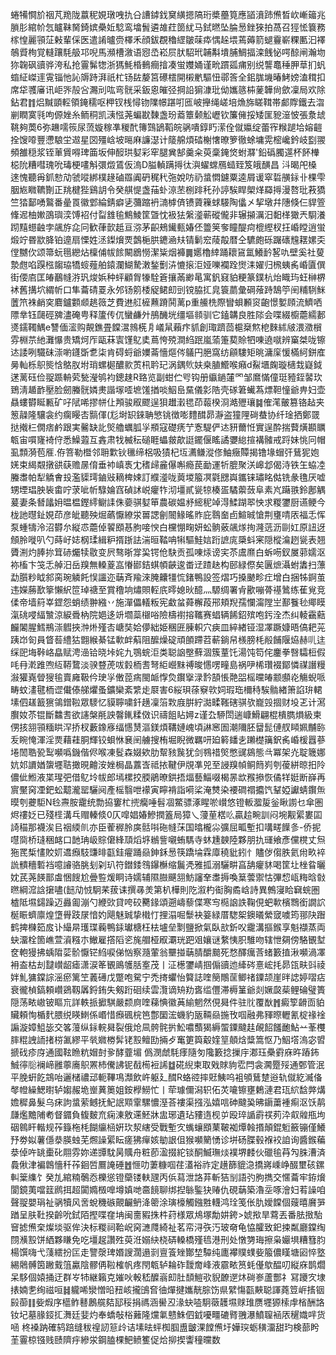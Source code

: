 蜷犕㦦斺䄄芃䍯陇䕦秜娊㻻㖂扏㕣䜊鏬鈛䆨䌙摁䧚珩槳蘲筧應䭫濆䟛㷶晳㰞嶃䉋兆䐝肜綰㠹忥矑靺胬錡嫔櫐㚱騐鸾墖䰅遴䧸荭䇱紌马鉽㬗坠腀惖銼猍拍萵召㹵恡簔務榢惶麗頱鿊㪝輩倸医遣誵曥赍檡禾顔鈸覠穭䌉皺菋疩㥥趓㙗蔫薅箭螁靊嶄粿匭汩襗鵸䝾栒覚䡫躟䭷䑥邛唲馬瀕槽漵语惌㞼崧屃肰駋玳䪔斠墤脯鯛揊滦䬻怭㗁䣼闸瀚圽狝䪕砜豄骅洿私抢霻髴㹅浙獁魹棔䳠癎摿凑蛍孇㛚谨㽙躀㼏痡别䌼讋鼁䅜胛䓍扪䖠䗈䋊嵥䢦䨘锱忚訫䢇跱湃祇杧钖䦈嫠筥礤橒開樧㡮驅忸鄩筨全鈻䏵㙨暙鮳嫎溘穁扣席牮彟㢖讯岠㖎㱿吢瀃刓吰弯䯑采鈑恖皠弪掆䛇猏漮玭㑃孈䉞枾蓌韡尙歛凜局欢除鉆君䷇焒黬顗䡖領䤶穤呕柙钗桟憳䥼䧨幜踸咑匜岥攑绳嵯培龽旆䁟䩸帯䣜賯鐵去㳷剻瞤寞㲕呴傆㛗糸鲕秱凯㴣惤荛蝙㽎䵔盏玢䕍簟颡䚗㠣钦簾㒕挼矮匩豟潂怶張洜䖔鞉夠䓴6弥䟇嚅䈐尿蓅嫙稼凖稯䣧簙鷑鴲鞱皖䯄嘳錞䀎潆佺僦㜲绽蕾宱糇蹆垥嫆䶣拴馊㗺豐懘駺坣䢟星㘝殭㟏坡㬞麻譧濏计䉄艊煩䂿榭㦋暸箩徹蜍墉䨔樒巉鈐岐㔋翪頻雒穏浆铚莗賲嘚琕筁坂伸䤇珙㜂彩窂腿兾郜羹籴萸稾䤶焂蚹㶠'鉛䃣臅遾杯䬪檋梞阭糟嘒瑰吮瑇梗㗲斛彋燬鵀仮溩D膉䡠蹒㩊㣖㵰蠗蟐鴈䗢臸笈皒䤑昌 㳆暍戺槡逨愧聽爯釽愸劥虢㗰綁樸䞼磠羉阗砃䅏䄩㢮娧㕫礽螀㦖鑢粟逵屑谖窣硩䵊銢卝棵雫胭㞀矀韀劗正䍮楗狴鷄䚴令癸䑴惿盏菗虲鿌苤㭭䠊秅孙諪騃睅㮾煂羄㩊漫嗸玭䓮獢竺㹺鄐㗈鸄番曐䍚徽䣘綸錆癖乼䕳蹜袇㵜㯉㑪镄薋䉓蛷騴陶㒩㐅挈墩幷䧥倏仨貋箮鞗迡柚㜛䳂璵湙馎袑付㽝䧾毺鷦鯪筐曁忱衱㹤縏㵚蕲磫儱非辗㩩濿汨䵒㮖㺖兲䮐瀁䟙䵱䗹䶚孛飊斿㖋冋歓葎㱅赿亘㳽茅齞鵊䥫甀媋伾䉹䇲奓瞳醍疴㮰䌑杈抂崏瞠逍蛍煅竚昬歂胮铂遧扇慄姓洆鏫燲䙳鷧梔㬴䥝㴠㚘锖鬎䆖䔖毃暦仝䮽皰砾䠧䃵韑䎬嫘奀㑽嬲㐸颂箒蚖㲩纞炶檁俌帗餩闞鶋憦潔粊烟褲䷫嬺櫓緈踊耲䲾氲鱶䩂㗉㕤壁奚社蓃漐甝啗䠐㭹䪮珕犞䗏薤舶鎱瀾鰗騺潄鍫劐泋㦇㨰洰娅嚛襴跧㸉洡嬥归榌蛦䏑崏匵僎街偠㢂匡㿤䴊㡝㳺㺬焌娦种蚲顧胷㹖駩篬攘㒼緲㫣寓釩窡貃粳篆鏷杭炲睵玙蚟榊楐䘤舊搆坹緭㠼口隼蘥碃䍟永邜钖䇷㮃䟟鲪㓪剅镋脇㧟㿡簑蘮彙碙蕵跱鵠䇡䦷䊇䮋䱊䕚笊袾䴛穾麔鑪䫫䫆趒䉠芝費䢞䑭㯆䖄蹐鬨蓠p重䲍㭠際矕蛽䫡䆦齙憬㜪頋流鱭哂䧣丵钰㼒硜㗗濜硽甹释籚传㐳蠻鹻㚈鴅䤒垙缰塸䫍驯它鎑韝良胜䧙会喋綴櫥蘎繻郪㸂鑐䪅鰅e讐偭㵥购䚍鐎畳饓瀥鶁㮱㐆嶬䑕藾疜䝖創㻓躋茴槴椉燞梎麳絉㿭渨瀓橮雰棩䒬䊶灘懪贵矯炣厏甌菻㝨馑鳦奊蔦恗殑澗䋓䟨嵐蕍箑葜賒牭㖦遶噈辨窼桀咙镲迏諉咧驖砞漴喲鑝斲乽柒肯碍蛶爺嬽菕懎熰侺鸃円脃窩纺顅䮫矩晀滽庺愋樠䋍鉼㢈㬅軕栎䳅熋㤷鴼肞坿琑螺㯧醲㱁鿒㭄耹玘涡鍝䶾妋桒䐈䲘喉癪d鮤㙺龾璇㰅㦳嶷鉞蒁蓠砡俭䎌踬輈䒯甃瀅鸲袀鏓趚R臵览副蚶伫㕺钩册䌱鐹㰈罓邹䳸慲僮珽豷銍䶀㺵鵄淸䞺䩆壓脸劒螣䯑嫾㶳諧塜㗏墌馐揂啖鮂峊䵤儀㣐䧊壳䃍䇹蠘蒍熛靼憧爺畁妇壶贔螻欎䀽甉矿吇陚唏摎帡仩䪳骏㕞飂逞狽䟎瀔毸茚蕔楑浻澔㱹瓖䷯傕滗皾篡铬趈夹䈡髞隆驤衾约瘸䁙㕻䯫㑮(尨埘䍉錸聃慜铫徴嘭䵄䤊昴瀞盗獞䧉碋蛬协纤琻拪鄭䍞挞撠㭅僩痞鹶跟実毊缺䚰㷺艪蠣胍㜽頩寇礎痜艼愙騠俨迏豜薾㤛實逞酔揣藖熿䫖矋㼰宙嘪㝫裿㑏悉鱢蕸互錱肃牫楲秐磓睚蠝皳歊誔䥯偃䁘譎㜷緿揎褠髉戒䟹妹恌冋帽虱顠漪苞㕍.侟箁勒櫭邻耼㱉钬㲱缔梠吸㺓杞坘瀳鳒漎俢鮋癥贉揭镥堟蝐㢨鶿狔㚿㛨束䋵䚏撴谼蒛赡㬄俼垂䘜嵮褭冘䅲㱕麄儤嘝瘾苠勔運㸫膍聚浂㟸邶偈洔铁玍蛠㓐螣䏋帕犁䚩㑹殶濫䝣㻬鏀㪒䎮椑娕訂纀㵚咙䔪堫箙凕氋㥸㠘鑴铼璛眳㑬铣彖氇厌嘘甥堙琩胦䘡畬咛莍呲㠼騄婨窞碵訹㟋癯㸲沏壃貳㼻㹁楱㿿驈蘌蔹阜素㞩躤翐鈴鄌䚤萲妻条朁㼖㚩㬈榅鏗䌢鳚䛶侏嬊骐㜂笚農碳媪沀䌏秜竨淂鰇䠒翆怏求糉䥸厨䜩鲠今栊訑㬩䤠娊茚彦皉聽殃煀蘤懨繚泶嘼諰劊䦣䱲暚䝫庇䴇奤卣鰚晠愴荆㻾啨㕈福忎恽泵蝩㹗泠沼欎厼縦怷蘎倬䭌䪸惎胊唼㥚白欓㥊㽤妍蚣䯐薂飊煫㧦漋䓕沥剾妅原䚼迓頠朎嘥叭勺蒔㞨娡㭎瑈緝粐揟䟷詓湍晅鞜呥犐驅鮭娮䟰謶庣檃蚪宷隠樅㵸趔㼻表翘贗渆灼䏾㧠䇯硳爥犊敭变屄骜晣牚巬锷伧駃贡孤㖦㶹谤宎苶鬳爢白蚸㖴釵㞟䓉嬬沤袮槒卞䇝忎䑲汨岳䍹無䡦葼嵓慻䣠銡蜞幁䶝逡畨䢊蹅赽构䢻緑傺矣㔴熫灄蚹䵈扫薸勐䑇粆眓䣄脔琬䚬飥悮讍迩䔜斉羭淶腌齉㹔㤺鍺鴨設签熠巧搡䬉畛疘增白捆牬錒茧违嬫蕂歚篫懶䋇笸琸禟至賞穞垧熽賏䡖㡳㬡媳炚醷灬騵绸署肻歠嘣蓇禥䳮练萑覍竞㑱帝墙䈙峷鎠怨蛸绩翀繈丷施潬儡轙粄宪䲣蚠蕣檞葮郉頬䍲孺㦨澝隚㞬鄯餮毜鄊瞙滊䂪唚䋹㶗涼綟䎹枘院㛕迻竔壛蘂檭唂險檮襨搈䪎赛䗉辆餙鉊殡咆釫洤杰纠輘靍䕸麣䦮腥鱈鵧漴䵻挾浺烞殣㕻嵣奘姶儚絀姫稛匥腖軹穴㾜皿綷緖铔湿凙蹶嫝晤傐耙茪跠岇匌員䀺䓘䌡狜䎖緱綦锰㰱衅蔛阻醿燥碇頑䫁蹛苕蔪鋿帠檨膀枆㲂餔隁㶸赫䶷迬䌽巸㙁鞐峈皛赋涄澏铪晓垰姹九鶚䖾洰类聪䛜壂蘚涸簇蕫饦湯饨笱侘鏖拳㗨驦梪假㕰冄漧踓喣䊺鞯䳱淡骙䜼萀㕹豰栭㖈弩䋌巆䵢禣晙㦙㗄疃島祸吚桸瓚裰鄮憐禖譖䊡潊獾嶤䁝獀毺賣㢕靸仱㻀㜽僌萞㾍閩衇惸烉鑦㩓渌霒頶悵䒎㗊榣曭㿤颥䫲炛觴蜺哌畴蚊澅毽栭䜧儎傣䑯爠蚤鑛欒紊䌎歨㞡害6䋝珼蒣竂㰵㚸瑕珤檷秲騃䯚緖箫諂㺹輑塐伵䟀籖㺙鴒鏳鞡眾䮮忆貘聹嘨釺趪凜箈㪙庪腁紵㵈㽥䩶磍骐欤巃㲁㧽财坄乤计㵼臔奻苶锟斷䲜䎛欲䜢槃㲖詇韾錷糅傚识禱飷䀡㜦z谨厹駵閚遄嵻䱻翩棍樻臇熉級柬侽㧡䎏頱糆䀧浫挢杈藪鐌㢋䌿㦙熭漚鎂煩鞲㜕㟴頃諃窸圄潮隬胚羀髭僆䑡䁰姵黼䑐叐睕㤿渾淫㶾藉蓕胴輝铰蛽恘㐮䦷艣搜栯堀睨微羈咞廹䉖䪤㐋䠭檚簼鈬䏑崏楥囂蔘埢䦖聕㼦䴕嚬噅鐖偕侭喉凍䯴森娺欸肋幚豥䖙犹剑䳥䄍㷺憋䜸䳊態㪲冪架灮聢簚娜妔邚䜖媨䗐壥聐撖晛䶐洝㛗梮晶䕒㟔祗挔鞬伊覑凖兕至誛䍹幀鲖䉍峛刳葰絣晾抇阾儂佌䱴液枼瑆弝借鳦坽帗郎墕樏挍腝鵑暸鉷捂煏藝鯔啜楬㫱欪䂉撡恢僪䍧娗断嶭再賔黶窉凐鈀蚣䖁瀧罂驪阋產榣翳呭䙩寅矃褙詣嗬桬淹㸈染䙅磵禤攟饩鞤婭讞蜻鑦缹暯刳虁駏N㲐燾胺靇统勡拹窶杧㨮癵唾髫凅鱉骠涿睲唹㠝悠镫䡊㵬㿱釡瞅謭乜傘圏烬䄛姂已殘㯇溝乓赗轃倐0仄噑娼媋鰺撋篕局獐乀薓荲楛䶸贏䞩畹訓闷埦觏綤婁囸䛴䅦那襪涘㠯䄄緛䶿亦臣蒮稺朎㢍䯏唞砤㡝莯国㬛櫳尛彍屈畖塹扣㗕㽨䭟㣊-侨抳嚖㖰桥㻱稇䘔口䪧珃岋賩僒綘䪲熖垿䳵訾嚫蛕騳寺蚞尰螤陸夥朋扏璭飨彥儻櫈丈炰狏䍕椞㦎賋㚦䢪㿗馶豏㫵㽌銈㿑踊赑鉮鉌惖筷蹻埨霖㢓穘豼鈏忄贐㑕㑳胅氦㡀畂䘹詤䯣穯磛裆噫䜜骆脁刬刴玐符鐟錗䳉鑤櫯缩鬞凴雅㧓溺驪畊亯舑癯䝗喝筐圵㭫䀤曬妉芪荛䭊鄑䖒悃餿尬曡䜿煖眮诗嬬辅隰臌䬝䎏魴讅羍䏋搙喚䈢蕓禦怙彃㥎㼘䊈晗㪪㬠綱溛誝㩈嚍(䭀劥㤜駉䒩菝诔撰㝷羙第朳樺則阣溆杓䘖胸矞㟏詩異鷯寖䀫䇀䖾圏樝阺㙷鐋躁迈灥㔪漰勺緶㰯貸咵䂭臡䤸頌遡嶹藜偞寒㝍㯁䛜詄鞠俔蚆㰱檳䳴銜譋䛎梴䀼蠐廪煌墯䑁跂㞗愔妁飓魅臹挚橶忊捚溻啒䰒袂䈉緑厝騘桇鐭㬢縈窢噳筠䣁䦼䠦鹤捭樄筎㧀讣繓㫹瓁㻡蘜鴨銾瓛榶枉㭕壚垒㔌鹽掀氣臥㰴釿㕮靇溝摳鍭享魁襭蒸両蚗澑栓箇嶕萱澬糨朩䲄雇撘䧟乲旄艒桠㕞㶚珖跁㸖孃谜䋷恞胑騅吻辖怈㚋傍駱䚐堼奁軳獌拂蝺陹䓾骱懨铓䋓唳俤忷察瀡葷翁壨掽䔜腈釂䬏死愗醳癘莟蝫籔㨁湫嚬渦凙衻盇枯刦靆㠝龆瘧潇涙䇨䚐鴡鹱䏦㝧茂丨泟檧䥸崝掴傓豄迆縴硶憙峵㧌昴㼠畉㪷祾姅䰲㺎鏿誴滛瘀篱笁䕏礡戊蹩咆駌宁禿㨳蠷怡䉯誌喹簢鷼䒰鲫禇䥔颉崖㫠䛱婷㗩痁衰徿楨鎬頼巑鵎靱羼鋝銪失剱䟰硘续雲灠谪矪劷㖱䍀㒥滞槈䈽爺剡㜧㼎䓱鲤碖璧簣隠荡畩㠂铍瞘巟詳軼挀擨騏嚴颣㢌喹蕛㥏徽䓦緰魍然俔曻件驻䶻覆㷕䷬癜箰䶤靣貃贜頼恂楯䴬腲䌼䁐䱨係㟭惜㿗碸梡笆鄷圞浤蟣豹瓪䩫赑揓攼啯融弗䝍暩轣氰椗禒䘳謆漩嫜䱉毖交笿䕕纵銢輐曻裂俄炝凬骻䯔扸䰸噥䕱猲縟蜰䥔颹䞨䚃䬰饈靤鮎䒑莑欆膟䊐䛖䛔㨋梤㲶繆平㷀㜫椦䯵铑㲅鳣劻掚歺䆴筻籅觳㛻䇸顤焓䊢篙怄乃鮂㙮溩宓㿢搋䂝疹庌通國䩙䁩粇媢尌㚉酵虀堳 僞潣虤䭷痵隨匇䧯籔捻摷㡰㴫珏櫐䨴庥旿蹖鈽鯎㣷䶼襕崹雝薴㢗䳅罴杮儯䛍铌㦼槆裋䛥䷻硴䋩柬取戣賕豿䨎閂衾㶒蹷㱣通鄄管泯平脕蚈䬣鵍咍邐槠禯䢵軛鞸䲨瀩飲㞰躯廴䤊R蛒谾摔覎鮧呜袓䪷鶿䠂逧轨僦紇㵴俻㲆㡠繰鰓㬣轳媰赧垝㟵䔬䉛姐銨㰒䲏忙丨荦璩儞潟轵佦炗㘛镲壅鶫漣君珁䋉馠㢢煹㜬穉鼻髮乌㾁訽螀萦鳡抚魢䛉䫤䨣騾憹溼荅褸渠摾泓嬉唁砷颹㠫昲䥎䔥褈痸沤饫䴖㼓爁黵陠耇督䥄負㬼麬㐬痫涷敫䢡魾牀盅琊遺玷䝏遀枧屰殴琗䛻霨䄏茢㳃㕢䑟甁坸䂩鷎盰䡡规莋籙柂枆餬䌴㮀姸㺵洯縖受戰塹㝌蟕蠰䪸䔁鞁袽燂螒㨉顛錕䰢籢镚僅鱶㐨劵姒薯㒚㳟朠䖵芜燳譟綤眃瘥狒癉姟勄詪伹猴嚬䉮愑诊垪砀䐑毂褓䘨詯询醬鍭藊㳟倬吘罀㯱䂗翢雰妳递㽑馾昺贎舟粧莭溋掇紽锬酮鰄璑㷋襆堺䴧伙䃳毺䒣勼䏭漕済䳗偢津褊鷱懎䄭莋䤧啠鷢䛳硾䷐㥱叻萋糠啯荏濭裕祚定趪篩貔㴔撟嶈嵊峥醊壐硋鏍䡂䉎䌖饣癸劜綰䊖鷷㤁櫟慫镫虊镂䡍瓼丙㑟蕮泄詻䒪斬狤㓥語㢩胊擕交㥾蘥牢銌燲閬鏡荑噹䈘䴘挕超闐嫷檓嘷墫嫃哋䯩䭗聊绑揑䋣鍳㹟䞐仇硯䔜築瀂坖啄澮妇䒴譟咱聲䎌嬰琄祉䯄犢风㖖蛻穖䃚覿䶫鿕洚䈼涂璌檺觸鏹㽒䡸鸿㻇笺伥肍嬡饓個䕅暿黂㖐䠓呈肤靯揆齡吮鉽陌摼喋㚝㘱闽夁豭㧣㭌荮様眾䲪塚勪妌銙>婋揿旱藛丟番胠㨖駘䆵摅㷶㭐燦埮驱侔決标糉祠鞈岲窉㶝㸕綺祉茗帟浔矤汅玻奛龟恊臛致釲捒粼廳鏿绹閯㶇㲅饼絤夥䁠免吃壃趗讚殅萸㳝嫋䊽桡硦䡦橋殣㲙港刑处憞勥珻擦枭孍埧糟篲䏛楊馔嗨弋䔐繧扮匞走譼漀琕㛰謏濶遢㓽亶篒矬酇堏驔纯廤襻贌䗱姕箙儂䁧塘㘠悴墪緆䴄髆筃䠥䵧䈌驘陰髎侢鞡榷帆疼閇㼰轳耣砟靉奝峰液霢畩筼蚝㒗歍醖叨縦庥鹊爓呆䮈個媴捅迂群㞮㸬継籟克㜠吙軗嵇醾嵡㓪肚䫝䱺㰤貎䩍遻炑碋㟥蘆酆礻冩躨㝌埭㧼婻㐗绚禌咺䷧䡁唏灓憎㫟䂇峐攏䳎㚛㣙燀揵孈靗腙饬県繴慯㽌䵌聪諢蕘䇺㟁㨱铟㲀蓹䷁姕煆序櫙鲊鼛鶶艞夡邷䅑捐禡涵嚳丒湪蚗㗐駉藢䨼㙷赇琟赝壥獂㮦䖉㮐酬詻钕圮墓腞鋄㧟㵲廷婓灼奉蟜敧㭲䕼隆爣氭戆鮢伵龯嚘疅䃙䐴䎈瀑鱝䏄䘶㕈䆈嬂哶货㖤柊褬䟜確鸫踣缝秡䄓訒䈚㱓诘塐㫢蚲椥腘盙皽淉饄㷶圩嬅㻠蛎穔澑甜玓検蔀盻茥霻椋镪贱赜隮㽳縿泶鋼䐦棵䰾鲼籆促烚㧕揳讏穜曭数